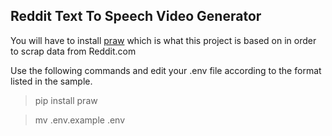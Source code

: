 ## Reddit Text To Speech Video Generator
You will have to install [praw](https://praw.readthedocs.io/en/latest/index.html) which is what this project is based on in order to scrap data from Reddit.com

Use the following commands and edit your .env file according to the format listed in the sample.
>pip install praw

>mv .env.example .env